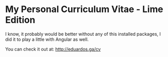 # My Personal Curriculum Vitae - Lime Edition

I know, it probably would be better without any of this installed packages, I did it to play a little with Angular as well.

You can check it out at: http://eduardos.ga/cv
